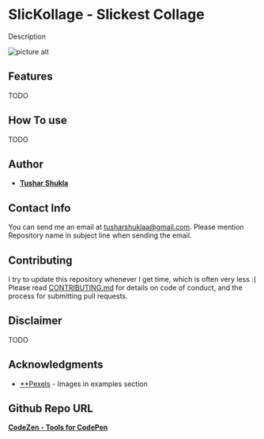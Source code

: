 # SlicKollage - Slickest Collage

Description

![picture alt](https://raw.githubusercontent.com/tusharshuklaa/ "SlicKollage - Slickest Collage")

## Features
TODO

## How To use
TODO

## Author

* [**Tushar Shukla**](https://github.com/tusharshuklaa)

## Contact Info
You can send me an email at [tusharshuklaa@gmail.com](mailto:tusharshuklaa@gmail.com?Subject=CodeZen%20:Issue). Please mention Repository name in subject line when sending the email.

## Contributing
I try to update this repository whenever I get time, which is often very less :(
Please read [CONTRIBUTING.md](CONTRIBUTING.md) for details on code of conduct, and the process for submitting pull requests.

## Disclaimer
TODO

## Acknowledgments

* [**Pexels](https://www.pexels.com/) - Images in examples section

## Github Repo URL
[**CodeZen - Tools for CodePen**](https://github.com/tusharshuklaa/slickollage)
